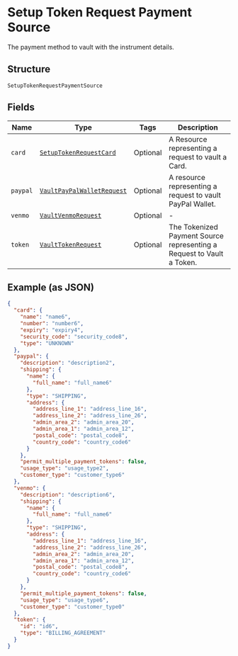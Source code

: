 
# Setup Token Request Payment Source

The payment method to vault with the instrument details.

## Structure

`SetupTokenRequestPaymentSource`

## Fields

| Name | Type | Tags | Description |
|  --- | --- | --- | --- |
| `card` | [`SetupTokenRequestCard`](../../doc/models/setup-token-request-card.md) | Optional | A Resource representing a request to vault a Card. |
| `paypal` | [`VaultPayPalWalletRequest`](../../doc/models/vault-pay-pal-wallet-request.md) | Optional | A resource representing a request to vault PayPal Wallet. |
| `venmo` | [`VaultVenmoRequest`](../../doc/models/vault-venmo-request.md) | Optional | - |
| `token` | [`VaultTokenRequest`](../../doc/models/vault-token-request.md) | Optional | The Tokenized Payment Source representing a Request to Vault a Token. |

## Example (as JSON)

```json
{
  "card": {
    "name": "name6",
    "number": "number6",
    "expiry": "expiry4",
    "security_code": "security_code8",
    "type": "UNKNOWN"
  },
  "paypal": {
    "description": "description2",
    "shipping": {
      "name": {
        "full_name": "full_name6"
      },
      "type": "SHIPPING",
      "address": {
        "address_line_1": "address_line_16",
        "address_line_2": "address_line_26",
        "admin_area_2": "admin_area_20",
        "admin_area_1": "admin_area_12",
        "postal_code": "postal_code8",
        "country_code": "country_code6"
      }
    },
    "permit_multiple_payment_tokens": false,
    "usage_type": "usage_type2",
    "customer_type": "customer_type6"
  },
  "venmo": {
    "description": "description6",
    "shipping": {
      "name": {
        "full_name": "full_name6"
      },
      "type": "SHIPPING",
      "address": {
        "address_line_1": "address_line_16",
        "address_line_2": "address_line_26",
        "admin_area_2": "admin_area_20",
        "admin_area_1": "admin_area_12",
        "postal_code": "postal_code8",
        "country_code": "country_code6"
      }
    },
    "permit_multiple_payment_tokens": false,
    "usage_type": "usage_type6",
    "customer_type": "customer_type0"
  },
  "token": {
    "id": "id6",
    "type": "BILLING_AGREEMENT"
  }
}
```

